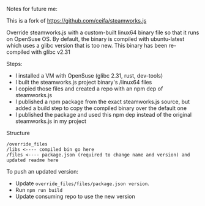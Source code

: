 Notes for future me:

This is a fork of https://github.com/ceifa/steamworks.js

Override steamworks.js with a custom-built linux64 binary file so that it runs on OpenSuse OS.
By default, the binary is compiled with ubuntu-latest which uses a glibc version that is too new.
This binary has been re-compiled with glibc v2.31

Steps:
- I installed a VM with OpenSuse (glibc 2.31, rust, dev-tools)
- I built the steamworks.js project binary's /linux64 files
- I copied those files and created a repo with an npm dep of steamworks.js
- I published a npm package from the exact steamworks.js source, but added a build step to copy the compiled binary over the default one
- I published the package and used this npm dep instead of the original steamworks.js in my project

Structure
```
/override_files
/libs <---- compiled bin go here
/files <---- package.json (required to change name and version) and updated readme here
```

To push an updated version:
- Update `override_files/files/package.json version`.
- Run `npm run build`
- Update consuming repo to use the new version